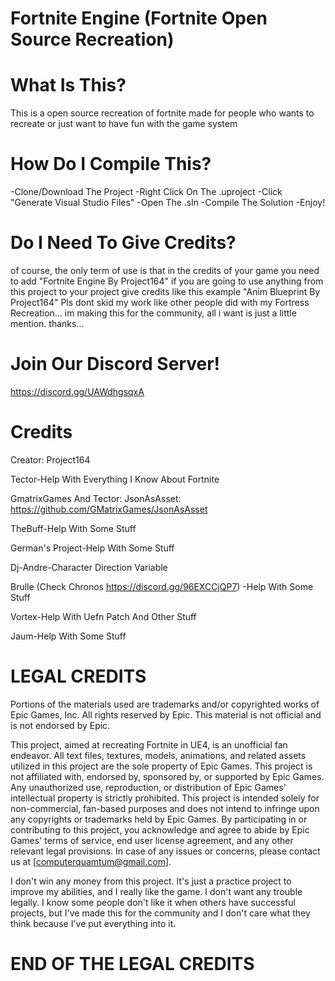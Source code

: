 # Fortnite Engine (Fortnite Open Source Recreation)

# What Is This?
This is a open source recreation of fortnite made for people who wants to recreate or just want to have fun with the game system

# How Do I Compile This?
-Clone/Download The Project
-Right Click On The .uproject
-Click "Generate Visual Studio Files"
-Open The .sln
-Compile The Solution
-Enjoy!

# Do I Need To Give Credits?
of course, the only term of use is that in the credits of your game you need to add "Fortnite Engine By Project164"
if you are going to use anything from this project to your project give credits like this example "Anim Blueprint By Project164"
Pls dont skid my work like other people did with my Fortress Recreation... im making this for the community, all i want is just a little mention. thanks...

# Join Our Discord Server!
https://discord.gg/UAWdhgsqxA

# Credits

Creator: Project164

Tector-Help With Everything I Know About Fortnite

GmatrixGames And Tector: JsonAsAsset: https://github.com/GMatrixGames/JsonAsAsset

TheBuff-Help With Some Stuff

German's Project-Help With Some Stuff

Dj-Andre-Character Direction Variable

Brulle (Check Chronos https://discord.gg/96EXCCjQP7) -Help With Some Stuff

Vortex-Help With Uefn Patch And Other Stuff

Jaum-Help With Some Stuff

# LEGAL CREDITS

Portions of the materials used are trademarks and/or copyrighted works of Epic Games, Inc. All rights reserved by Epic. This material is not official and is not endorsed by Epic.

This project, aimed at recreating Fortnite in UE4, is an unofficial fan endeavor. All text files, textures, models, animations, and related assets utilized in this project are the sole property of Epic Games. This project is not affiliated with, endorsed by, sponsored by, or supported by Epic Games. Any unauthorized use, reproduction, or distribution of Epic Games' intellectual property is strictly prohibited. This project is intended solely for non-commercial, fan-based purposes and does not intend to infringe upon any copyrights or trademarks held by Epic Games. By participating in or contributing to this project, you acknowledge and agree to abide by Epic Games' terms of service, end user license agreement, and any other relevant legal provisions. In case of any issues or concerns, please contact us at [computerquamtum@gmail.com].

I don't win any money from this project. It's just a practice project to improve my abilities, and I really like the game. I don't want any trouble legally. I know some people don't like it when others have successful projects, but I've made this for the community and I don't care what they think because I've put everything into it.

# END OF THE LEGAL CREDITS
